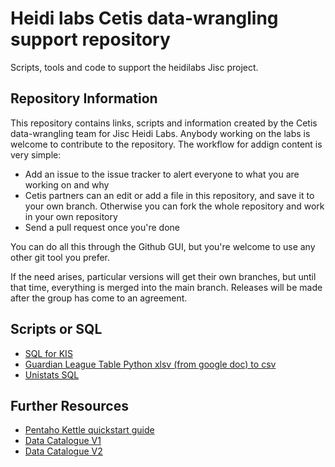 # Heidi labs Cetis data-wrangling support repository
Scripts, tools and code to support the heidilabs Jisc project.

## Repository Information

This repository contains links, scripts and information created by the Cetis data-wrangling team for Jisc Heidi Labs. 
Anybody working on the labs is welcome to contribute to the repository. The workflow for addign content is very simple:

- Add an issue to the issue tracker to alert everyone to what you are working on and why
- Cetis partners can an edit or add a file in this repository, and save it to your own branch. Otherwise you can fork the whole repository and work in your own repository
- Send a pull request once you're done

You can do all this through the Github GUI, but you're welcome to use any other git tool you prefer.

If the need arises, particular versions will get their own branches, but until that time, everything is merged into the main branch. Releases will be made after the group has come to an agreement.

## Scripts or SQL

- [SQL for KIS](scripts/kisSQL.md)
- [Guardian League Table Python xlsv (from google doc) to csv](scripts/xlstocsv.py)
- [Unistats SQL](scripts/unistats)

## Further Resources

- [Pentaho Kettle quickstart guide](https://docs.google.com/document/d/1RS7AQ7yEguDp0Xo5f9rBc9QGyz4-VLdNbK1WBRsjewg)
- [Data Catalogue V1](https://docs.google.com/document/d/1DQFRA6m7NgJg64RlvQQ_M_6Rvl_0ZE54RDnd3p-bvuQ)
- [Data Catalogue V2 ](http://heidi-ckan.dev.jisc-betas.net/)
